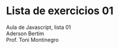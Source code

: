 <h1>Lista de exercicios 01</h1>

Aula de Javascript, lista 01</br>
Aderson Bertim</br>
Prof. Toni Montinegro</br>